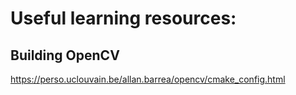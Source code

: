 # Useful learning resources:

## Building OpenCV
https://perso.uclouvain.be/allan.barrea/opencv/cmake_config.html
